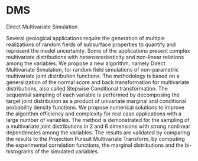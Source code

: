 # DMS
Direct Multivariate Simulation


Several geological applications require the generation of multiple realizations of random fields of subsurface properties to quantify and represent the model uncertainty. Some of the applications present complex multivariate distributions with  heteroscedasticity  and non-linear relations among the  variables. We propose a new algorithm, namely Direct Multivariate Simulation, for random field simulations of non-parametric multivariate joint distribution functions. The methodology is based on a generalization of the normal score and back transformation for multivariate distributions, also called Stepwise Conditional transformation. The sequential sampling of each variable is performed by decomposing the target joint distribution as a product of univariate marginal and conditional probability density functions. We  propose  numerical solutions to improve the algorithm efficiency and complexity for real case applications  with a large number of variables. The method is demonstrated for the sampling of a multivariate joint distributions in 2 and 6 dimensions with strong nonlinear dependencies among the variables. The results are validated by comparing the results to the Projection Pursuit Multivariate Transform, by computing the experimental correlation functions, the marginal distributions and the bi-histograms of the simulated variables. 
